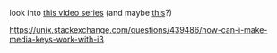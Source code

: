 


look into [this video series](https://www.youtube.com/watch?v=ARKIwOlazKI&t=997s) (and maybe [this](https://www.youtube.com/watch?v=j1I63wGcvU4)?)


https://unix.stackexchange.com/questions/439486/how-can-i-make-media-keys-work-with-i3